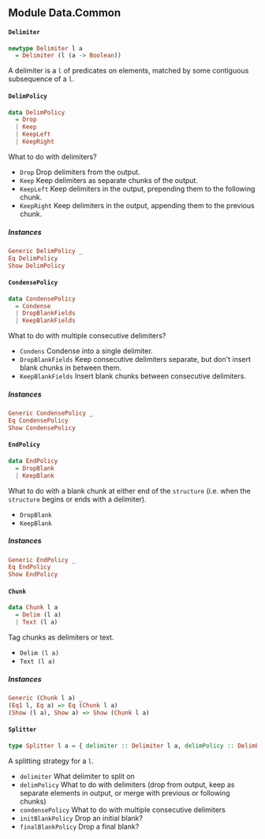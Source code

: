 ## Module Data.Common

#### `Delimiter`

``` purescript
newtype Delimiter l a
  = Delimiter (l (a -> Boolean))
```

A delimiter is a `l` of predicates on elements, matched by some contiguous subsequence of a `l`.

#### `DelimPolicy`

``` purescript
data DelimPolicy
  = Drop
  | Keep
  | KeepLeft
  | KeepRight
```

What to do with delimiters?

* `Drop`	Drop delimiters from the output.
* `Keep`	Keep delimiters as separate chunks of the output.
* `KeepLeft` Keep delimiters in the output, prepending them to the following chunk.
* `KeepRight` Keep delimiters in the output, appending them to the previous chunk.

##### Instances
``` purescript
Generic DelimPolicy _
Eq DelimPolicy
Show DelimPolicy
```

#### `CondensePolicy`

``` purescript
data CondensePolicy
  = Condense
  | DropBlankFields
  | KeepBlankFields
```

What to do with multiple consecutive delimiters?

* `Condens` Condense into a single delimiter.
* `DropBlankFields` Keep consecutive delimiters separate, but don't insert blank chunks in between them.
* `KeepBlankFields` Insert blank chunks between consecutive delimiters.

##### Instances
``` purescript
Generic CondensePolicy _
Eq CondensePolicy
Show CondensePolicy
```

#### `EndPolicy`

``` purescript
data EndPolicy
  = DropBlank
  | KeepBlank
```

What to do with a blank chunk at either end of the `structure` (i.e. when the `structure` begins or ends with a delimiter).

* `DropBlank`
* `KeepBlank`

##### Instances
``` purescript
Generic EndPolicy _
Eq EndPolicy
Show EndPolicy
```

#### `Chunk`

``` purescript
data Chunk l a
  = Delim (l a)
  | Text (l a)
```

Tag chunks as delimiters or text.

* `Delim (l a)`
* `Text (l a)`

##### Instances
``` purescript
Generic (Chunk l a) _
(Eq1 l, Eq a) => Eq (Chunk l a)
(Show (l a), Show a) => Show (Chunk l a)
```

#### `Splitter`

``` purescript
type Splitter l a = { delimiter :: Delimiter l a, delimPolicy :: DelimPolicy, condensePolicy :: CondensePolicy, initBlankPolicy :: EndPolicy, finalBlankPolicy :: EndPolicy }
```

A splitting strategy for a `l`.

* `delimiter` What delimiter to split on
* `delimPolicy` What to do with delimiters (drop from output, keep as separate elements in output, or merge with previous or following chunks)
* `condensePolicy` What to do with multiple consecutive delimiters
* `initBlankPolicy` Drop an initial blank?
* `finalBlankPolicy` Drop a final blank?


